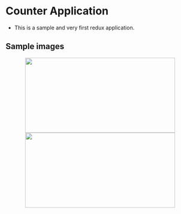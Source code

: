 # Counter Application
- This is a sample and very first redux application. 
## Sample images

<center><img src="https://github.com/boopathirajan-29102003/React_counter_application_using-_REACT-REDUX/assets/119310668/c5b00e4e-6855-4db3-906b-ed72cf9dd391" width=400 height=200> 

<img src="https://github.com/boopathirajan-29102003/React_counter_application_using-_REACT-REDUX/assets/119310668/0cdb2f2d-3933-46e1-b871-f8c8ec777657" width=400 height=200> 
</center>
